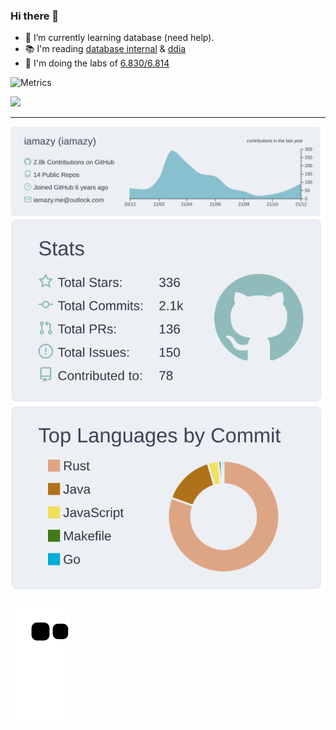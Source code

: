 ### Hi there 👋
- 🌱 I’m currently learning database (need help).
- 📚 I'm reading [database internal](https://github.com/sinsay/database_internals) & [ddia](https://github.com/Vonng/ddia)
- 🥝 I'm doing the labs of [6.830/6.814](https://github.com/iamazy/simple-db-2021)

![Metrics](https://metrics.lecoq.io/iamazy?template=classic&base.header=0&base.activity=0&base.community=0&base.repositories=0&base.metadata=0&isocalendar=1&isocalendar.duration=half-year&config.timezone=Asia%2FShanghai)


![](https://komarev.com/ghpvc/?username=iamazy&color=dc143c)

---

[![](https://raw.githubusercontent.com/iamazy/iamazy/master/profile-summary-card-output/nord_bright/0-profile-details.svg)](https://github.com/iamazy)  
[![](https://raw.githubusercontent.com/iamazy/iamazy/master/profile-summary-card-output/nord_bright/3-stats.svg)](https://github.com/iamazy)
[![](https://raw.githubusercontent.com/iamazy/iamazy/master/profile-summary-card-output/nord_bright/2-most-commit-language.svg)](https://github.com/iamazy)

![github contribution grid snake animation](https://raw.githubusercontent.com/iamazy/iamazy/output/github-contribution-grid-snake.svg)
